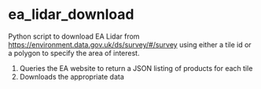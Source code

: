# ea_lidar_download

Python script to download EA Lidar from
https://environment.data.gov.uk/ds/survey/#/survey
using either a tile id or a polygon to specify the area of interest.

1. Queries the EA website to return a JSON listing of 
products for each tile
2. Downloads the appropriate data 
